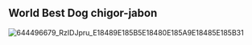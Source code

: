 ## World Best Dog chigor-jabon
![644496679_RzIDJpru_E18489E185B5E18480E185A9E18485E185B31](https://github.com/NahyunEE/NahyunEE/assets/50420981/3bd22f4d-e26f-4962-ba6c-80f95e97b609)




<!--
**NahyunEE/NahyunEE** is a ✨ _special_ ✨ repository because its `README.md` (this file) appears on your GitHub profile.

Here are some ideas to get you started:

- 🔭 I’m currently working on ...
- 🌱 I’m currently learning ...
- 👯 I’m looking to collaborate on ...
- 🤔 I’m looking for help with ...
- 💬 Ask me about ...
- 📫 How to reach me: ...
- 😄 Pronouns: ...
- ⚡ Fun fact: ...
-->
